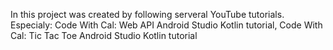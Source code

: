 



In this project was created by following serveral YouTube tutorials. Especialy: Code With Cal: Web API Android Studio Kotlin tutorial, Code With Cal: Tic Tac Toe Android Studio Kotlin tutorial
